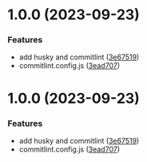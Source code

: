 # 1.0.0 (2023-09-23)


### Features

* add husky and commitlint ([3e67519](https://github.com/steven130169/automation-release/commit/3e67519f42ea4477bc1f457d1ff713dd488bda29))
* commitlint.config.js ([3ead707](https://github.com/steven130169/automation-release/commit/3ead707f096fd9bd4ac3ba80b21ef987eee5bb14))

# 1.0.0 (2023-09-23)


### Features

* add husky and commitlint ([3e67519](https://github.com/steven130169/automation-release/commit/3e67519f42ea4477bc1f457d1ff713dd488bda29))
* commitlint.config.js ([3ead707](https://github.com/steven130169/automation-release/commit/3ead707f096fd9bd4ac3ba80b21ef987eee5bb14))
